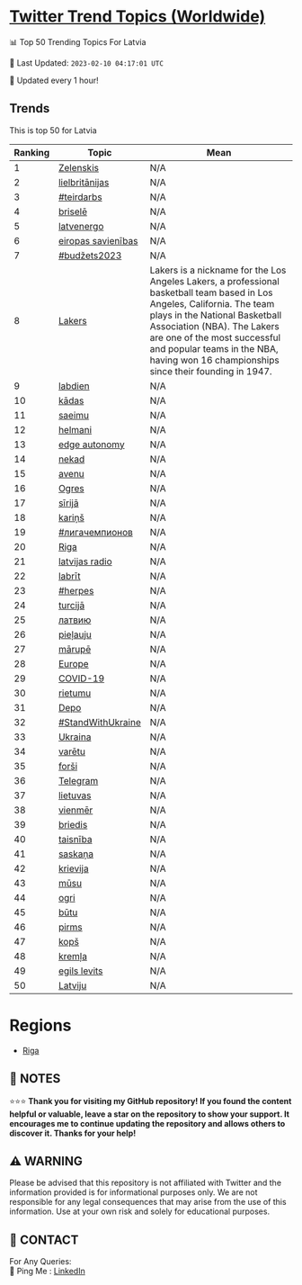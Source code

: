 [Twitter Trend Topics (Worldwide)](https://github.com/ErcinDedeoglu/Twitter-Trend-Topics)
==========


📊 Top 50 Trending Topics For Latvia

📆 Last Updated: `2023-02-10 04:17:01 UTC`

🔧 Updated every 1 hour!


## Trends

This is top 50 for Latvia

| Ranking | Topic | Mean |
| ------- | ------------ | ------------ |
| 1 | [Zelenskis](http://twitter.com/search?q=Zelenskis) | N/A |
| 2 | [lielbritānijas](http://twitter.com/search?q=lielbrit%c4%81nijas) | N/A |
| 3 | [#teirdarbs](http://twitter.com/search?q=%23teirdarbs) | N/A |
| 4 | [briselē](http://twitter.com/search?q=brisel%c4%93) | N/A |
| 5 | [latvenergo](http://twitter.com/search?q=latvenergo) | N/A |
| 6 | [eiropas savienības](http://twitter.com/search?q=eiropas+savien%c4%abbas) | N/A |
| 7 | [#budžets2023](http://twitter.com/search?q=%23bud%c5%beets2023) | N/A |
| 8 | [Lakers](http://twitter.com/search?q=Lakers) | Lakers is a nickname for the Los Angeles Lakers, a professional basketball team based in Los Angeles, California. The team plays in the National Basketball Association (NBA). The Lakers are one of the most successful and popular teams in the NBA, having won 16 championships since their founding in 1947. |
| 9 | [labdien](http://twitter.com/search?q=labdien) | N/A |
| 10 | [kādas](http://twitter.com/search?q=k%c4%81das) | N/A |
| 11 | [saeimu](http://twitter.com/search?q=saeimu) | N/A |
| 12 | [helmani](http://twitter.com/search?q=helmani) | N/A |
| 13 | [edge autonomy](http://twitter.com/search?q=edge+autonomy) | N/A |
| 14 | [nekad](http://twitter.com/search?q=nekad) | N/A |
| 15 | [avenu](http://twitter.com/search?q=avenu) | N/A |
| 16 | [Ogres](http://twitter.com/search?q=Ogres) | N/A |
| 17 | [sīrijā](http://twitter.com/search?q=s%c4%abrij%c4%81) | N/A |
| 18 | [kariņš](http://twitter.com/search?q=kari%c5%86%c5%a1) | N/A |
| 19 | [#лигачемпионов](http://twitter.com/search?q=%23%d0%bb%d0%b8%d0%b3%d0%b0%d1%87%d0%b5%d0%bc%d0%bf%d0%b8%d0%be%d0%bd%d0%be%d0%b2) | N/A |
| 20 | [Riga](http://twitter.com/search?q=Riga) | N/A |
| 21 | [latvijas radio](http://twitter.com/search?q=latvijas+radio) | N/A |
| 22 | [labrīt](http://twitter.com/search?q=labr%c4%abt) | N/A |
| 23 | [#herpes](http://twitter.com/search?q=%23herpes) | N/A |
| 24 | [turcijā](http://twitter.com/search?q=turcij%c4%81) | N/A |
| 25 | [латвию](http://twitter.com/search?q=%d0%bb%d0%b0%d1%82%d0%b2%d0%b8%d1%8e) | N/A |
| 26 | [pieļauju](http://twitter.com/search?q=pie%c4%bcauju) | N/A |
| 27 | [mārupē](http://twitter.com/search?q=m%c4%81rup%c4%93) | N/A |
| 28 | [Europe](http://twitter.com/search?q=Europe) | N/A |
| 29 | [COVID-19](http://twitter.com/search?q=COVID-19) | N/A |
| 30 | [rietumu](http://twitter.com/search?q=rietumu) | N/A |
| 31 | [Depo](http://twitter.com/search?q=Depo) | N/A |
| 32 | [#StandWithUkraine](http://twitter.com/search?q=%23StandWithUkraine) | N/A |
| 33 | [Ukraina](http://twitter.com/search?q=Ukraina) | N/A |
| 34 | [varētu](http://twitter.com/search?q=var%c4%93tu) | N/A |
| 35 | [forši](http://twitter.com/search?q=for%c5%a1i) | N/A |
| 36 | [Telegram](http://twitter.com/search?q=Telegram) | N/A |
| 37 | [lietuvas](http://twitter.com/search?q=lietuvas) | N/A |
| 38 | [vienmēr](http://twitter.com/search?q=vienm%c4%93r) | N/A |
| 39 | [briedis](http://twitter.com/search?q=briedis) | N/A |
| 40 | [taisnība](http://twitter.com/search?q=taisn%c4%abba) | N/A |
| 41 | [saskaņa](http://twitter.com/search?q=saska%c5%86a) | N/A |
| 42 | [krievija](http://twitter.com/search?q=krievija) | N/A |
| 43 | [mūsu](http://twitter.com/search?q=m%c5%absu) | N/A |
| 44 | [ogri](http://twitter.com/search?q=ogri) | N/A |
| 45 | [būtu](http://twitter.com/search?q=b%c5%abtu) | N/A |
| 46 | [pirms](http://twitter.com/search?q=pirms) | N/A |
| 47 | [kopš](http://twitter.com/search?q=kop%c5%a1) | N/A |
| 48 | [kremļa](http://twitter.com/search?q=krem%c4%bca) | N/A |
| 49 | [egils levits](http://twitter.com/search?q=egils+levits) | N/A |
| 50 | [Latviju](http://twitter.com/search?q=Latviju) | N/A |



# Regions

* [Riga](</Latvia/Riga.md>)



## 📝 NOTES

⭐⭐⭐ **Thank you for visiting my GitHub repository! If you found the content helpful or valuable, leave a star on the repository to show your support. It encourages me to continue updating the repository and allows others to discover it. Thanks for your help!**


## ⚠️ WARNING

Please be advised that this repository is not affiliated with Twitter and the information provided is for informational purposes only. We are not responsible for any legal consequences that may arise from the use of this information. Use at your own risk and solely for educational purposes.


## 📨 CONTACT

 For Any Queries:  
            🏓 Ping Me : [LinkedIn](https://www.linkedin.com/in/ercindedeoglu/)
